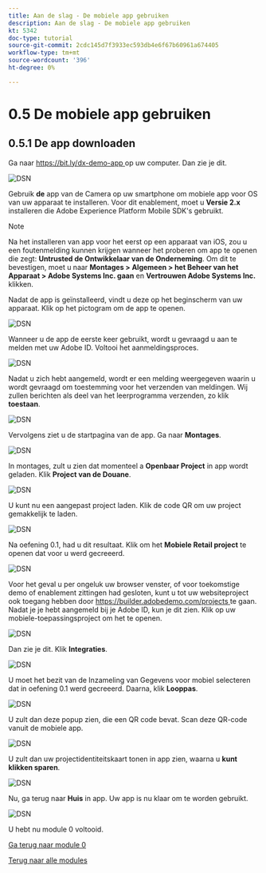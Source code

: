 ```yaml
---
title: Aan de slag - De mobiele app gebruiken
description: Aan de slag - De mobiele app gebruiken
kt: 5342
doc-type: tutorial
source-git-commit: 2cdc145d7f3933ec593db4e6f67b60961a674405
workflow-type: tm+mt
source-wordcount: '396'
ht-degree: 0%

---
```


# 0.5 De mobiele app gebruiken

## 0.5.1 De app downloaden

Ga naar [ https://bit.ly/dx-demo-app ](https://bit.ly/dx-demo-app) op uw computer. Dan zie je dit.

![ DSN ](./images/mobileapp.png)

Gebruik **de** app van de Camera op uw smartphone om mobiele app voor OS van uw apparaat te installeren. Voor dit enablement, moet u **Versie 2.x** installeren die Adobe Experience Platform Mobile SDK&#39;s gebruikt.

>[!NOTE]
>
>Na het installeren van app voor het eerst op een apparaat van iOS, zou u een foutenmelding kunnen krijgen wanneer het proberen om app te openen die zegt: **Untrusted de Ontwikkelaar van de Onderneming**. Om dit te bevestigen, moet u naar **Montages > Algemeen > het Beheer van het Apparaat > Adobe Systems Inc. gaan** en **Vertrouwen Adobe Systems Inc.** klikken.

Nadat de app is geïnstalleerd, vindt u deze op het beginscherm van uw apparaat. Klik op het pictogram om de app te openen.

![ DSN ](./images/mobileappn1.png)

Wanneer u de app de eerste keer gebruikt, wordt u gevraagd u aan te melden met uw Adobe ID. Voltooi het aanmeldingsproces.

![ DSN ](./images/mobileappn2.png)

Nadat u zich hebt aangemeld, wordt er een melding weergegeven waarin u wordt gevraagd om toestemming voor het verzenden van meldingen. Wij zullen berichten als deel van het leerprogramma verzenden, zo klik **toestaan**.

![ DSN ](./images/mobileappn3.png)

Vervolgens ziet u de startpagina van de app. Ga naar **Montages**.

![ DSN ](./images/mobileappn4.png)

In montages, zult u zien dat momenteel a **Openbaar Project** in app wordt geladen. Klik **Project van de Douane**.

![ DSN ](./images/mobileappn5.png)

U kunt nu een aangepast project laden. Klik de code QR om uw project gemakkelijk te laden.

![ DSN ](./images/mobileappn6.png)

Na oefening 0.1, had u dit resultaat. Klik om het **Mobiele Retail project** te openen dat voor u werd gecreeerd.

![ DSN ](./images/dsn5b.png)

Voor het geval u per ongeluk uw browser venster, of voor toekomstige demo of enablement zittingen had gesloten, kunt u tot uw websiteproject ook toegang hebben door [ https://builder.adobedemo.com/projects ](https://builder.adobedemo.com/projects) te gaan. Nadat je je hebt aangemeld bij je Adobe ID, kun je dit zien. Klik op uw mobiele-toepassingsproject om het te openen.

![ DSN ](./images/web8a.png)

Dan zie je dit. Klik **Integraties**.

![ DSN ](./images/web8aa.png)

U moet het bezit van de Inzameling van Gegevens voor mobiel selecteren dat in oefening 0.1 werd gecreeerd. Daarna, klik **Looppas**.

![ DSN ](./images/web8b.png)

U zult dan deze popup zien, die een QR code bevat. Scan deze QR-code vanuit de mobiele app.

![ DSN ](./images/web8c.png)

U zult dan uw projectidentiteitskaart tonen in app zien, waarna u **kunt klikken sparen**.

![ DSN ](./images/mobileappn7.png)

Nu, ga terug naar **Huis** in app. Uw app is nu klaar om te worden gebruikt.

![ DSN ](./images/mobileappn8.png)

U hebt nu module 0 voltooid.

[Ga terug naar module 0](./getting-started.md)

[Terug naar alle modules](./../../../overview.md)
